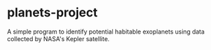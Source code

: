 # planets-project
A simple program to identify potential habitable exoplanets using data collected by NASA's Kepler satellite.
